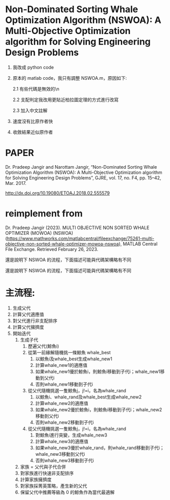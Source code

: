 # Non-Dominated Sorting Whale Optimization Algorithm (NSWOA): A Multi-Objective Optimization algorithm for Solving Engineering Design Problems

1. 我改成 python code

2. 原本的 matlab code，我只有調整 NSWOA.m，原因如下:

   2.1 有些代碼是無效的\n

   2.2 支配判定我改用更貼近柏拉圖定理的方式進行改寫

   2.3 加入中文註解
  
3. 速度沒有比原作者快

4. 收斂結果近似原作者

# PAPER
Dr. Pradeep Jangir and Narottam Jangir, “Non-Dominated Sorting Whale Optimization Algorithm (NSWOA): A Multi-Objective Optimization algorithm for Solving Engineering Design Problems”, GJRE, vol. 17, no. F4, pp. 15–42, Mar. 2017.

http://dx.doi.org/10.19080/ETOAJ.2018.02.555579

# reimplement from
Dr. Pradeep Jangir (2023). MULTI OBJECTIVE NON SORTED WHALE OPTIMIZER (MOWOA) (NSWOA) (https://www.mathworks.com/matlabcentral/fileexchange/75261-multi-objective-non-sorted-whale-optimizer-mowoa-nswoa), MATLAB Central File Exchange. Retrieved February 26, 2023.

還是說明下 NSWOA 的流程，下面描述可能與代碼架構略有不同

還是說明下 NSWOA 的流程，下面描述可能與代碼架構略有不同

# 主流程:
1. 生成父代
2. 計算父代適應值
3. 對父代進行非支配排序
4. 計算父代擁擠度
5. 開始迭代
    1. 生成子代
        1. 歷遍父代(鯨魚i)
        2. 從第一前緣解隨機挑一條鯨魚 whale_best
            1. 以鯨魚i及whale_best生成whale_new1
            2. 計算whale_new1的適應值
            3. 如果whale_new1優於鯨魚i，則鯨魚i移動到子代i；whale_new1移動到父代i
            4. 否則whale_new1移動到子代i
        3. 從父代隨機挑選一隻鯨魚j，j!=i，名為whale_rand
            1. 以鯨魚i、whale_rand及whale_best生成whale_new2
            2. 計算whale_new2的適應值
            3. 如果whale_new2優於鯨魚i，則鯨魚i移動到子代i；whale_new2移動到父代i
            4. 否則whale_new2移動到子代i
        4. 從父代隨機挑選一隻鯨魚j，j!=i，名為whale_rand
            1. 對鯨魚i進行突變，生成whale_new3
            2. 計算whale_new3的適應值
            3. 如果whale_new3優於whale_rand，則whale_rand移動到子代i；whale_new3移動到父代i
            4. 否則whale_new3移動到子代i
    2. 家族 = 父代與子代合併
    3. 對家族進行快速非支配排序
    4. 計算家族擁擠度
    5. 對家族採菁英策略，產生新的父代
    6. 保留父代中推薦等級為 0 的鯨魚作為當代最適解
